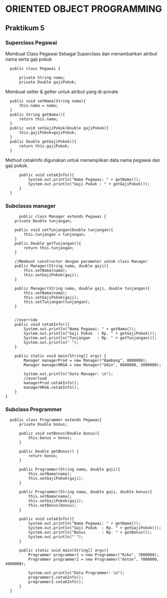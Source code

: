 # ORIENTED OBJECT PROGRAMMING
## Praktikum 5


### Superclass Pegawai
Membuat Class Pegawai Sebagai Superclass 
dan menambahkan atribut nama serta gaji pokok

      public class Pegawai {

          private String nama;
          private Double gajiPokok;


Membuat setter & getter untuk atribut yang di-private

      public void setNama(String nama){
          this.nama = nama;
      }
      public String getNama(){
          return this.nama;
      }
      public void setGajiPokok(Double gajiPokok){
          this.gajiPokok=gajiPokok;
      }
      public Double getGajiPokok(){
          return this.gajiPokok;
      }


Method cetakInfo digunakan untuk menampilkan data nama pegawai dan gaji pokok.

          public void cetakInfo(){
              System.out.println("Nama Pegawai: " + getNama());
              System.out.println("Gaji Pokok : " + getGajiPokok());
          }
      }
    
### Subclasss manager 

          public class Manager extends Pegawai {
        private Double tunjangan;

        public void setTunjangan(Double tunjangan){
            this.tunjangan = tunjangan;
        }
        public Double getTunjangan(){
            return this.tunjangan;
        }
        
        //Membuat constructor dengan parameter untuk class Manager
        public Manager(String nama, double gaji){
            this.setNama(nama);
            this.setGajiPokok(gaji);
        }

        public Manager(String nama, double gaji, double tunjangan){
            this.setNama(nama);
            this.setGajiPokok(gaji);
            this.setTunjangan(tunjangan);
        }

        
        //override
        public void cetakInfo(){
            System.out.println("Nama Pegawai: " + getNama());
            System.out.println("Gaji Pokok  : Rp. " + getGajiPokok());
            System.out.println("Tunjangan   : Rp. " + getTunjangan());
            System.out.println(" ");
        }

        public static void main(String[] args) {
            Manager managerProd = new Manager("Bambang", 8000000);
            Manager managerHRGA = new Manager("Udin", 8000000, 5000000);
            
            System.out.println("Data Manager: \n");
            //overload
            managerProd.cetakInfo();
            managerHRGA.cetakInfo();
        }
    }
    
    

### Subclass Programmer
      public class Programmer extends Pegawai{
          private Double bonus;

          public void setBonus(Double bonus){
              this.bonus = bonus;
          }

          public Double getBonus() {
              return bonus;
          }

          public Programmer(String nama, double gaji){
              this.setNama(nama);
              this.setGajiPokok(gaji);
          }

          public Programmer(String nama, double gaji, double bonus){
              this.setNama(nama);
              this.setGajiPokok(gaji);
              this.setBonus(bonus);
          }

          public void cetakInfo(){
              System.out.println("Nama Pegawai: " + getNama());
              System.out.println("Gaji Pokok  : Rp. " + getGajiPokok());
              System.out.println("Bonus       : Rp. " + getBonus());
              System.out.println(" ");
          }

          public static void main(String[] args){
              Programmer programmer1 = new Programmer("Riko", 7000000);
              Programmer programmer2 = new Programmer("Anton", 7000000, 4000000);

              System.out.println("Data Programmer: \n");
              programmer1.cetakInfo();
              programmer2.cetakInfo();
          }
      }


